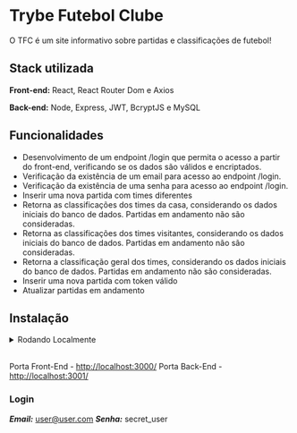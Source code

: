 # Trybe Futebol Clube

O TFC é um site informativo sobre partidas e classificações de futebol!

## Stack utilizada

**Front-end:** React, React Router Dom e Axios

**Back-end:** Node, Express, JWT, BcryptJS e MySQL

## Funcionalidades

- Desenvolvimento de um endpoint /login que permita o acesso a partir do front-end, verificando se os dados são válidos e encriptados.
- Verificação da existência de um email para acesso ao endpoint /login.
- Verificação da existência de uma senha para acesso ao endpoint /login.
- Inserir uma nova partida com times diferentes
- Retorna as classificações dos times da casa, considerando os dados iniciais do banco de dados. Partidas em andamento não são consideradas.
- Retorna as classificações dos times visitantes, considerando os dados iniciais do banco de dados. Partidas em andamento não são consideradas.
- Retorna a classificação geral dos times, considerando os dados iniciais do banco de dados. Partidas em andamento não são consideradas.
- Inserir uma nova partida com token válido
- Atualizar partidas em andamento

## Instalação

<details><summary> Rodando Localmente</summary>
<p>

```bash
# Clonar Projeto
$ git clone https://github.com/pedroygor/trybe-futebol-clube.git

# Entrar no diretório
$ cd trybe-futebol-clube

# Instalando dependências Front e Back
$ npm run postinstall

# Subir o docker
$ docker-compose up --build -d
```

</p>
</details>
</br>

Porta Front-End - [http://localhost:3000/](http://localhost:3000/)
Porta Back-End - [http://localhost:3001/](http://localhost:3001/)

### Login

***Email:*** user@user.com
***Senha:*** secret_user

